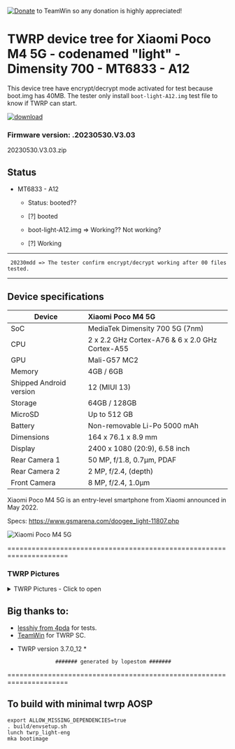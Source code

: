 [![Donate](https://img.shields.io/badge/Donate-PayPal-green.svg)](https://www.paypal.com/donate?token=Cxr1xP4Yr_XgV2E5lpC6Oo4qvbqmPiS3TgR6aiMEnQUgxr_nP242Z6zMqzeluThwaikNL-FXe8RnA1pT) to TeamWin so any donation is highly appreciated!
# TWRP device tree for Xiaomi Poco M4 5G - codenamed "light" - Dimensity 700 - MT6833 - A12

This device tree have encrypt/decrypt mode activated for test because boot.img has 40MB. 
The tester only install `boot-light-A12.img` test file to know if TWRP can start.

[![download](https://img.shields.io/github/downloads/lopestom/Action-Recovery-Builder-CT/total)](https://github.com/lopestom/Action-Recovery-Builder-CT/releases/download/5676166662/boot.img)

### Firmware version: .20230530.V3.03
20230530.V3.03.zip

## Status
- MT6833 - A12
  - Status: booted??
  - [?] booted

   - boot-light-A12.img => Working?? Not working?
  - [?] Working
------------------------------------
     20230mdd => The tester confirm encrypt/decrypt working after 00 files tested.
------------------------------------

## Device specifications
| Device                  | Xiaomi Poco M4 5G                                           |
| ----------------------- | :---------------------------------------------------------- |
| SoC                     | MediaTek Dimensity 700 5G (7nm)                             |
| CPU                     | 2 x 2.2 GHz Cortex-A76 & 6 x 2.0 GHz Cortex-A55             |
| GPU                     | Mali-G57 MC2                                                |
| Memory                  | 4GB / 6GB                                                   |
| Shipped Android version | 12 (MIUI 13)                                                |
| Storage                 | 64GB / 128GB                                                |
| MicroSD                 | Up to 512 GB                                                |
| Battery                 | Non-removable Li-Po 5000 mAh                                |
| Dimensions              | 164 x 76.1 x 8.9 mm                                         |
| Display                 | 2400 x 1080 (20:9), 6.58 inch                               |
| Rear Camera 1           | 50 MP, f/1.8, 0.7µm, PDAF                                   |
| Rear Camera 2           | 2 MP, f/2.4, (depth)                                        |
| Front Camera            | 8 MP, f/2.4, 1.0µm                                          |

Xiaomi Poco M4 5G is an entry-level smartphone from Xiaomi announced in May 2022.

Specs: https://www.gsmarena.com/doogee_light-11807.php

![Xiaomi Poco M4 5G](https://fdn2.gsmarena.com/vv/pics/xiaomi/xiaomi-poco-m4-5g-2.jpg)

===================================================================== 

### TWRP Pictures
<details><summary>TWRP Pictures - Click to open</summary>
<p>

![TWRP Logo](https://github.com/lopestom/)
![Decryption](https://github.com/lopestom/)
![Decrypted](https://github.com/lopestom/)
![Backup Info](https://github.com/lopestom/)
</p>
</details>

## Big thanks to:
- [lesshiy from 4pda](https://4pda.to/forum/index.php?showuser=3025593) for tests.
- [TeamWin](https://github.com/TeamWin) for TWRP SC.
* TWRP version 3.7.0_12 *

                  ####### generated by lopestom #######
===================================================================== 

## To build with minimal twrp AOSP
```
export ALLOW_MISSING_DEPENDENCIES=true
. build/envsetup.sh
lunch twrp_light-eng
mka bootimage
```

